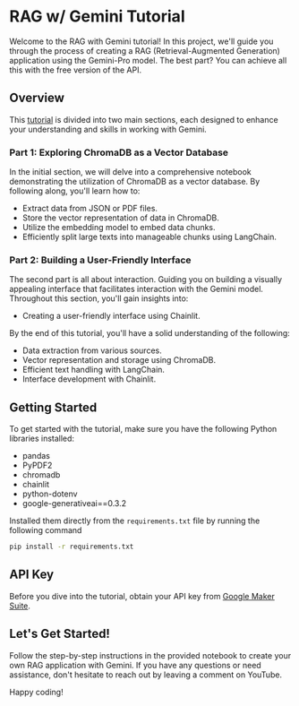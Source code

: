 # RAG w/ Gemini Tutorial

Welcome to the RAG with Gemini tutorial! In this project, we'll guide you through the process of creating a RAG (Retrieval-Augmented Generation) application using the Gemini-Pro model. The best part? You can achieve all this with the free version of the API.

## Overview

This [tutorial](https://www.youtube.com/watch?v=ozq9fK9Pn-s) is divided into two main sections, each designed to enhance your understanding and skills in working with Gemini.

### Part 1: Exploring ChromaDB as a Vector Database

In the initial section, we will delve into a comprehensive notebook demonstrating the utilization of ChromaDB as a vector database. By following along, you'll learn how to:

- Extract data from JSON or PDF files.
- Store the vector representation of data in ChromaDB.
- Utilize the embedding model to embed data chunks.
- Efficiently split large texts into manageable chunks using LangChain.

### Part 2: Building a User-Friendly Interface

The second part is all about interaction. Guiding you on building a visually appealing interface that facilitates interaction with the Gemini model. Throughout this section, you'll gain insights into:

- Creating a user-friendly interface using Chainlit.

By the end of this tutorial, you'll have a solid understanding of the following:

- Data extraction from various sources.
- Vector representation and storage using ChromaDB.
- Efficient text handling with LangChain.
- Interface development with Chainlit.

## Getting Started

To get started with the tutorial, make sure you have the following Python libraries installed:

- pandas
- PyPDF2
- chromadb
- chainlit
- python-dotenv
- google-generativeai==0.3.2

Installed them directly from the `requirements.txt` file by running the following command

```bash
pip install -r requirements.txt
```

## API Key

Before you dive into the tutorial, obtain your API key from [Google Maker Suite](https://makersuite.google.com/app/apikey).

## Let's Get Started!

Follow the step-by-step instructions in the provided notebook to create your own RAG application with Gemini. If you have any questions or need assistance, don't hesitate to reach out by leaving a comment on YouTube.

Happy coding!
